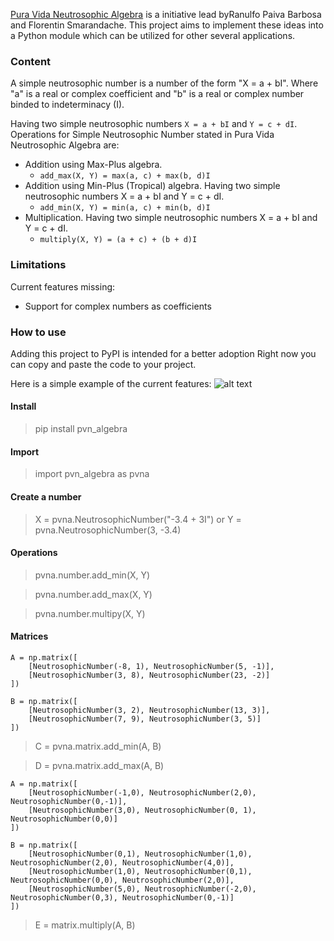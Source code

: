 [Pura Vida Neutrosophic Algebra](https://arxiv.org/pdf/2312.02169) is a initiative lead byRanulfo Paiva Barbosa and Florentin Smarandache.
This project aims to implement these ideas into a Python module which can be utilized for other several applications.

### Content
A simple neutrosophic number is a number of the form "X = a + bI".
Where "a" is a real or complex coefficient and "b" is a real or complex number binded to indeterminacy (I).
    
 Having two simple neutrosophic numbers `X = a + bI` and `Y = c + dI`. 
 Operations for Simple Neutrosophic Number stated in Pura Vida Neutrosophic Algebra are:
- Addition using Max-Plus algebra.
    - `add_max(X, Y) = max(a, c) + max(b, d)I`
- Addition using Min-Plus (Tropical) algebra.
    Having two simple neutrosophic numbers X = a + bI and Y = c + dI. 
    - `add_min(X, Y) = min(a, c) + min(b, d)I`
- Multiplication.
    Having two simple neutrosophic numbers X = a + bI and Y = c + dI.
    - `multiply(X, Y) = (a + c) + (b + d)I`

### Limitations
Current features missing:
* Support for complex numbers as coefficients

### How to use
Adding this project to PyPI is intended for a better adoption
Right now you can copy and paste the code to your project.

Here is a simple example of the current features:
![alt text](/src/image.png)

#### Install
> pip install pvn_algebra

#### Import
> import pvn_algebra as pvna

#### Create a number
> X = pvna.NeutrosophicNumber("-3.4 + 3I")
or
> Y = pvna.NeutrosophicNumber(3, -3.4)

#### Operations
> pvna.number.add_min(X, Y)

> pvna.number.add_max(X, Y)

> pvna.number.multipy(X, Y)

#### Matrices
```
A = np.matrix([
    [NeutrosophicNumber(-8, 1), NeutrosophicNumber(5, -1)],
    [NeutrosophicNumber(3, 8), NeutrosophicNumber(23, -2)]
])
```

```
B = np.matrix([
    [NeutrosophicNumber(3, 2), NeutrosophicNumber(13, 3)],
    [NeutrosophicNumber(7, 9), NeutrosophicNumber(3, 5)]
])
```

> C = pvna.matrix.add_min(A, B)

> D = pvna.matrix.add_max(A, B)

```
A = np.matrix([
    [NeutrosophicNumber(-1,0), NeutrosophicNumber(2,0), NeutrosophicNumber(0,-1)],
    [NeutrosophicNumber(3,0), NeutrosophicNumber(0, 1), NeutrosophicNumber(0,0)]
])
```

```
B = np.matrix([
    [NeutrosophicNumber(0,1), NeutrosophicNumber(1,0), NeutrosophicNumber(2,0), NeutrosophicNumber(4,0)],
    [NeutrosophicNumber(1,0), NeutrosophicNumber(0,1), NeutrosophicNumber(0,0), NeutrosophicNumber(2,0)],
    [NeutrosophicNumber(5,0), NeutrosophicNumber(-2,0), NeutrosophicNumber(0,3), NeutrosophicNumber(0,-1)]
])
```

> E = matrix.multiply(A, B)
